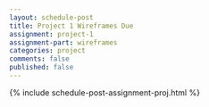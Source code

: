 ```yaml
---
layout: schedule-post
title: Project 1 Wireframes Due
assignment: project-1
assignment-part: wireframes
categories: project
comments: false
published: false
---
```

{% include schedule-post-assignment-proj.html %}
